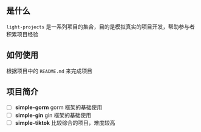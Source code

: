 ## 是什么

`light-projects` 是一系列项目的集合，目的是模拟真实的项目开发，帮助参与者积累项目经验

## 如何使用

根据项目中的 `README.md` 来完成项目

## 项目简介

- [ ] **simple-gorm** gorm 框架的基础使用 
- [ ] **simple-gin** gin 框架的基础使用 
- [ ] **simple-tiktok** 比较综合的项目，难度较高
